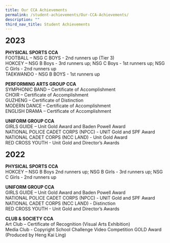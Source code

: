 ```yaml
---
title: Our CCA Achievements
permalink: /student-achievements/Our-CCA-Achievements/
description: ""
third_nav_title: Student Achievements
---
```

**<font size="5">2023</font>**

**PHYSICAL SPORTS CCA**<br>
FOOTBALL – NSG C BOYS - 2nd runners up (Tier 3) <br>
HOKCEY – NSG B Boys - 3rd runners up; NSG C Boys - 1st runners up; NSG C Girls - 2nd runners up <br>
TAEKWANDO - NSG B BOYS - 1st runners up

**PERFORMING ARTS GROUP CCA**<br> 
SYMPHONIC BAND – Certificate of Accomplishment<br>
CHOIR – Certificate of Accomplishment<br>
GUZHENG – Certificate of Distinction<br> 
MODERN DANCE – Certificate of Accomplishment<br>
ENGLISH DRAMA – Certificate of Accomplishment 

**UNIFORM GROUP CCA**<br>
GIRLS GUIDE – Unit Gold Award and Baden Powell Award<br>
NATIONAL POLICE CADET CORPS (NPCC) - UNIT Gold and SPF Award<br> 
NATIONAL CADET CORPS (NCC LAND) - Unit Gold Award<br>
RED CROSS YOUTH - Unit Gold and Director’s Awards 

**<font size="5">2022</font>**

**PHYSICAL SPORTS CCA**<br>
HOKCEY – NSG B Boys 2nd runners up; NSG B Girls - 3rd runners up; NSG C Girls - 2nd runners up 

**UNIFORM GROUP CCA**<br>
GIRLS GUIDE – Unit Gold Award and Baden Powell Award<br>
NATIONAL POLICE CADET CORPS (NPCC) - UNIT Gold and SPF Award<br> 
NATIONAL CADET CORPS (NCC LAND) - Distinction<br>
RED CROSS YOUTH - Unit Gold and Director’s Awards 

**CLUB &amp; SOCIETY CCA**<br>
Art Club – Certificate of Recognition (Visual Arts Exhibition)<br> 
Media Club - Copyright School Challenge Video Competition GOLD Award (Produced by Heng Kai Ling)